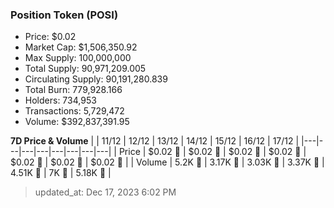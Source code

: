 
  ### Position Token (POSI)
  - Price: $0.02
  - Market Cap: $1,506,350.92
  - Max Supply: 100,000,000
  - Total Supply: 90,971,209.005
  - Circulating Supply: 90,191,280.839
  - Total Burn: 779,928.166
  - Holders: 734,953
  - Transactions: 5,729,472
  - Volume: $392,837,391.95

  **7D Price & Volume**
  | | 11&#x2F;12 | 12&#x2F;12 | 13&#x2F;12 | 14&#x2F;12 | 15&#x2F;12 | 16&#x2F;12 | 17&#x2F;12 |
  |---|---|---|---|---|---|---|---|
  | Price | $0.02 🔻 | $0.02 🚀 | $0.02 🔻 | $0.02 🚀 | $0.02 🔻 | $0.02 🚀 | $0.02 🔻 |
  | Volume | 5.2K 🚀 | 3.17K 🔻 | 3.03K 🔻 | 3.37K 🚀 | 4.51K 🚀 | 7K 🚀 | 5.18K 🔻 |

  > updated_at: Dec 17, 2023 6:02 PM

